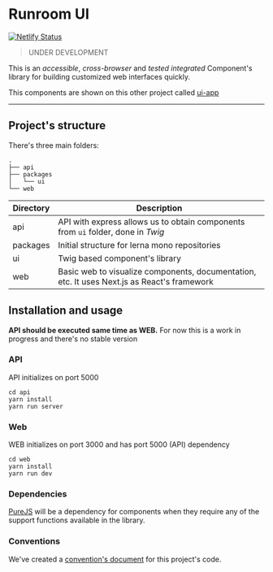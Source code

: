 # Runroom UI

[![Netlify Status](https://api.netlify.com/api/v1/badges/81968905-ee26-4bdf-832a-58992927ac69/deploy-status)](https://app.netlify.com/sites/runroom-ui/deploys)

> UNDER DEVELOPMENT

This is an _accessible_, _cross-browser_ and _tested integrated_ Component's library for building customized web interfaces quickly.

This components are shown on this other project called [ui-app](https://github.com/Runroom/ui-app)

---

## Project's structure

There's three main folders:

```
.
├── api
├── packages
│   └── ui
└── web
```

|  Directory  |  Description                                                   |
|-------------|----------------------------------------------------------------|
|  api        |  API with express allows us to obtain components from `ui` folder, done in _Twig_ |
|  packages   |  Initial structure for lerna mono repositories |
|  ui         |  Twig based component's library |
|  web        |  Basic web to visualize components, documentation, etc. It uses Next.js as React's framework |

## Installation and usage

**API should be executed same time as WEB.**
For now this is a work in progress and there's no stable version

### API
API initializes on port 5000

```
cd api
yarn install
yarn run server
```

### Web
WEB initializes on port 3000 and has port 5000 (API) dependency

```
cd web
yarn install
yarn run dev
```

### Dependencies
[PureJS](https://github.com/Runroom/purejs) will be a dependency for components when they require any of the support functions available in the library.

### Conventions
We've created a [convention's document](conventions.md) for this project's code.
